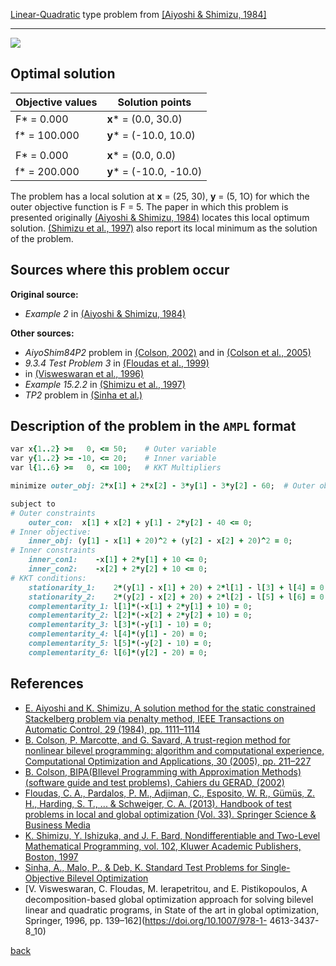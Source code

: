 [Linear-Quadratic](/test-problems/LP-QP-problems) type problem from [\[Aiyoshi & Shimizu, 1984\]][Aiyoshi & Shimizu, 1984]

---

![](https://github.com/basblsolver/test-problems/wiki/images/as_1984_01_eq.jpg)

## Optimal solution

Objective values   | Solution points         |
------------------ | ----------------------- |
F* = 0.000         | __x__* = (0.0, 30.0)    |
f* = 100.000       | __y__* = (-10.0, 10.0)  |
                   |                         |
F* = 0.000         | __x__* = (0.0, 0.0)     |
f* = 200.000       | __y__* = (-10.0, -10.0) |

The problem has a local solution at __x__ = (25, 30), __y__ = (5, 1O) for which the outer objective function is F = 5.
The paper in which this problem is presented originally [(Aiyoshi & Shimizu, 1984)][Aiyoshi & Shimizu, 1984] locates this local optimum solution.
[(Shimizu et al., 1997)][Shimizu et al., 1997] also report its local minimum as the solution of the problem.

## Sources where this problem occur

__Original source:__

 - _Example 2_ in [(Aiyoshi & Shimizu, 1984)][Aiyoshi & Shimizu, 1984]

__Other sources:__

 - _AiyoShim84P2_ problem in [(Colson, 2002)][Colson, 2002] and in [(Colson et al., 2005)][Colson et al., 2005]
 - _9.3.4 Test Problem 3_ in [(Floudas et al., 1999)][Floudas et al., 1999]
 -  in [(Visweswaran et al., 1996)][Visweswaran et al., 1996]
 - _Example 15.2.2_ in [(Shimizu et al., 1997)][Shimizu et al., 1997]
 - _TP2_ problem in [(Sinha et al.)][Sinha et al.]

## Description of the problem in the `AMPL` format

```ruby
var x{1..2} >=   0, <= 50;    # Outer variable
var y{1..2} >= -10, <= 20;    # Inner variable
var l{1..6} >=   0, <= 100;   # KKT Multipliers

minimize outer_obj: 2*x[1] + 2*x[2] - 3*y[1] - 3*y[2] - 60;  # Outer objective

subject to
# Outer constraints
    outer_con:  x[1] + x[2] + y[1] - 2*y[2] - 40 <= 0;
# Inner objective:
    inner_obj: (y[1] - x[1] + 20)^2 + (y[2] - x[2] + 20)^2 = 0;
# Inner constraints
    inner_con1:    -x[1] + 2*y[1] + 10 <= 0;
    inner_con2:    -x[2] + 2*y[2] + 10 <= 0;
# KKT conditions:
    stationarity_1:    2*(y[1] - x[1] + 20) + 2*l[1] - l[3] + l[4] = 0;
    stationarity_2:    2*(y[2] - x[2] + 20) + 2*l[2] - l[5] + l[6] = 0;
    complementarity_1: l[1]*(-x[1] + 2*y[1] + 10) = 0;
    complementarity_2: l[2]*(-x[2] + 2*y[2] + 10) = 0;
    complementarity_3: l[3]*(-y[1] - 10) = 0;
    complementarity_4: l[4]*(y[1] - 20) = 0;
    complementarity_5: l[5]*(-y[2] - 10) = 0;
    complementarity_6: l[6]*(y[2] - 20) = 0;
```

##  References

 - [E. Aiyoshi and K. Shimizu, A solution method for the static constrained Stackelberg problem via penalty method, IEEE Transactions on Automatic Control, 29 (1984), pp. 1111–1114](https://doi.org/10.1109/TAC.1984.1103455)
 - [B. Colson, P. Marcotte, and G. Savard, A trust-region method for nonlinear bilevel programming: algorithm and computational experience, Computational Optimization and Applications, 30 (2005), pp. 211–227](https://doi.org/10.1007/s10589-005-4612-4)
 - [B. Colson, BIPA(BIlevel Programming with Approximation Methods)(software guide and test problems), Cahiers du GERAD, (2002)](https://www.gerad.ca/en/papers/G-2002-37/view)
 - [Floudas, C. A., Pardalos, P. M., Adjiman, C., Esposito, W. R., Gümüs, Z. H., Harding, S. T., ... & Schweiger, C. A. (2013). Handbook of test problems in local and global optimization (Vol. 33). Springer Science & Business Media](https://doi.org/10.1007/978-1-4757-3040-1)
 - [K. Shimizu, Y. Ishizuka, and J. F. Bard, Nondifferentiable and Two-Level Mathematical Programming, vol. 102, Kluwer Academic Publishers, Boston, 1997](https://doi.org/10.1016/S0377-2217(97)00228-2)
 - [Sinha, A., Malo, P., & Deb, K. Standard Test Problems for Single-Objective Bilevel Optimization](http://www.iimahd.ernet.in/~asinha/bilevel/files/Description-TP.pdf)
 - [V. Visweswaran, C. Floudas, M. Ierapetritou, and E. Pistikopoulos, A decomposition-based global optimization approach for solving bilevel linear and quadratic programs, in State of the art in global optimization, Springer, 1996, pp. 139–162](https://doi.org/10.1007/978-1- 4613-3437-8_10)

[back](/test-problems/LP-QP-problems)

[Aiyoshi & Shimizu, 1984]: https://doi.org/10.1109/TAC.1984.1103455
[Colson, 2002]: https://www.gerad.ca/en/papers/G-2002-37/view
[Colson et al., 2005]: https://doi.org/10.1007/s10589-005-4612-4
[Floudas et al., 1999]: https://doi.org/10.1007/978-1-4757-3040-1
[Shimizu et al., 1997]: https://doi.org/10.1016/S0377-2217(97)00228-2
[Sinha et al.]: http://www.iimahd.ernet.in/~asinha/bilevel/files/Description-TP.pdf
[Visweswaran et al., 1996]: https://doi.org/10.1007/978-1-4613-3437-8_10
